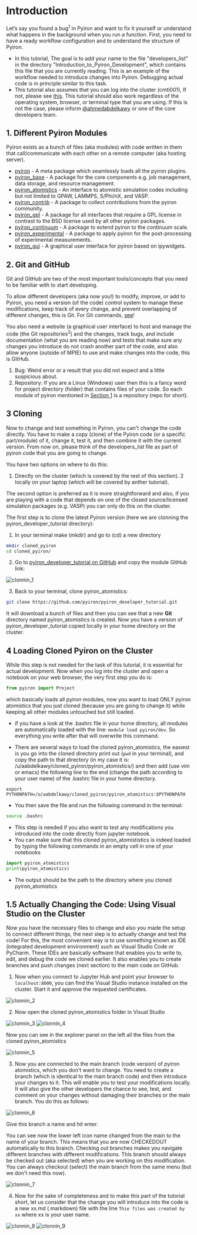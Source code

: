 # Introduction
Let’s say you found a bug<sup>1</sup> in Pyiron and want to fix it yourself or understand what happens in the background when you run a function. First, you need to have a ready workflow configuration and to understand the structure of Pyiron.

- In this tutorial, The goal is to add your name to the file "developers_list" in the directory "Introduction_to_Pyiron_Development", which contains this file that you are currently reading. This is an example of the workflow needed to introduce changes into Pyiron. Debugging actual code is in principle similar to this task.
- This tutorial also assumes that you can log into the cluster (cmti001), If not, please see [this](https://gitlab.mpcdf.mpg.de/eisenforschung/cm/documentation/-/blob/master/Cluster.md). This tutorial should also work regardless of the operating system, browser, or terminal type that you are using. If this is not the case, please inform [@ahmedabdelkawy](https://github.com/ahmedabdelkawy) or one of the core developers team.

## 1. Different Pyiron Modules <a id='1.1'></a>

Pyiron exists as a bunch of files (aka modules) with code written in them that call/communicate with each other on a remote computer (aka hosting server).

* [pyiron](https://github.com/pyiron/pyiron) - A meta package which seamlessly loads all the pyiron plugins. 
* [pyiron_base](https://github.com/pyiron/pyiron_base) - A package for the core components e.g. job management, data storage, and resource management. 
* [pyiron_atomistics](https://github.com/pyiron/pyiron_atomistics) - An interface to atomistic simulation codes including but not limited to GPAW, LAMMPS, S/Phi/nX, and VASP. 
* [pyiron_contrib](https://github.com/pyiron/pyiron_contrib) - A package to collect contributions from the pyiron community.
* [pyiron_gpl](https://github.com/pyiron/pyiron_gpl) - A package for all interfaces that require a GPL license in contrast to the BSD license used by all other pyiron packages. 
* [pyiron_continuum](https://github.com/pyiron/pyiron_continuum) - A package to extend pyiron to the continuum scale. 
* [pyiron_experimental](https://github.com/pyiron/pyiron_experimental) - A package to apply pyiron for the post-processing of experimental measurements. 
* [pyiron_gui](https://github.com/pyiron/pyiron_gui) - A graphical user interface for pyiron based on ipywidgets. 

## 2. Git and GitHub
Git and GitHub are two of the most important tools/concepts that you need to be familiar with to start developing.

To allow different developers (aka now you!) to modify, improve, or add to Pyiron, you need a version (of the code) control system to manage these modifications, keep track of every change, and prevent overlapping of different changes, this is Git. For Git commands, [see](https://gitlab.mpcdf.mpg.de/eisenforschung/cm/documentation/-/blob/master/Git.md)!

You also need a website (a graphical user interface) to host and manage the code (the Git repositories<sup>2</sup>) and the changes, track bugs, and include documentation (what you are reading now) and tests that make sure any changes you introduce do not crash another part of the code, and also allow anyone (outside of MPIE) to use and make changes into the code, this is GitHub. 

1. Bug: Weird error or a result that you did not expect and a little suspicious about.
2. Repository: If you are a Linux (Windows) user then this is a fancy word for project directory (folder) that contains files of your code. So each module of pyiron mentioned in [Section 1](#1.1)    is a repository (repo for short). 

## 3 Cloning 

Now to change and test something in Pyiron, you can't change the code directly. You have to make a copy (clone) of the Pyiron code (or a specific part/module) of it, change it, test it, and then combine it with the current version. From now on, please think of the developers_list file as part of pyiron code that you are going to change.  

You have two options on where to do this: 
1. Directly on the cluster (which is covered by the rest of this section). 
2 locally on your laptop (which will be covered by anther tutorial).

The second option is preferred as it is more straightforward and also, if you are playing with a code that depends on one of the closed source/licensed simulation packages (e.g. VASP) you can only do this on the cluster.

The first step is to clone the latest Pyiron version (here we are clonning the pyiron_developer_tutorial directory):
1. In your terminal make (mkdir) and go to (cd) a new directory
```bash
mkdir cloned_pyiron
cd cloned_pyiron/
```
2. Go to [pyiron_developer_tutorial on GitHub](https://github.com/pyiron/pyiron_developer_tutorial) and copy the module GitHub link:

![clonnin_1](https://github.com/pyiron/pyiron_developer_tutorial/assets/62240737/5ff90f53-e643-4aeb-88a6-96b703fe97e5)

3. Back to your terminal, clone pyiron_atomistics:
```bash
git clone https://github.com/pyiron/pyiron_developer_tutorial.git
```
It will download a bunch of files and then you can see that a new **Git** directory named pyiron_atomistics is created. Now you have a version of pyiron_developer_tutorial copied locally in your home directory on the cluster.

## 4 Loading Cloned Pyiron on the Cluster
While this step is not needed for the task of this tutorial, it is essential for actual development.
Now when you log into the cluster and open a notebook on your web browser, the very first step you do is: 
```python
from pyiron import Project
```
which basically loads all pyiron modules, now you want to load ONLY pyiron atomistics that you just cloned (because you are going to change it) while keeping all other modules untouched but still loaded.

- if you have a look at the .bashrc file in your home directory, all modules are automatically loaded with the line: ```module load pyiron/dev```. So everything you write after that will overwrite this command.

- There are several ways to load the cloned pyiron_atomistics, the easiest is you go into the cloned directory print out (```pwd``` in your terminal), and copy the path to that directory (in my case it is: /u/aabdelkawy/cloned_pyiron/pyiron_atomistics/) and then add (use vim or emacs) the following line to the end (change the path according to your user name) of the .bashrc file in your home directory. 
```
export PYTHONPATH=/u/aabdelkawy/cloned_pyiron/pyiron_atomistics:$PYTHONPATH
```
- You then save the file and run the following command in the terminal:
```bash
source .bashrc
```
- This step is needed if you also want to test any modifications you introduced into the code directly from jupyter notebook.
- You can make sure that this cloned pyiron_atomististics is indeed loaded by typing the following commands in an empty cell in one of your notebooks
```python
import pyiron_atomistics
print(pyiron_atomistics)
```
- The output should be the path to the directory where you cloned pyiron_atomistics

## 1.5 Actually Changing the Code: Using Visual Studio on the Cluster
Now you have the necessary files to change and also you made the setup to connect different things, the next step is to actually change and test the code!
For this, the most convenient way is to use something known as IDE (integrated development environment) such as Visual Studio Code or PyCharm. These IDEs are basically software that enables you to write to, edit, and debug the code we cloned earlier. It also enables you to create branches and push changes (next section) to the main code on GitHub.

1. Now when you connect to Jupyter Hub and point your browser to ```localhost:8000```, you can find the Visual Studio instance installed on the cluster. Start it and approve the requested certificates.

![clonnin_2](https://github.com/pyiron/pyiron_developer_tutorial/assets/62240737/9b1b174d-d752-421d-b20f-d85f1d79d9a0)

2. Now open the cloned pyiron_atomistics folder in Visual Studio

![clonnin_3](https://github.com/pyiron/pyiron_developer_tutorial/assets/62240737/aab3b36c-76ab-4214-9a16-82c0b2ac2648)
![clonnin_4](https://github.com/pyiron/pyiron_developer_tutorial/assets/62240737/7cf2cdca-c644-406e-bfa8-a2ca14f51466)

Now you can see in the explorer panel on the left all the files from the cloned pyiron_atomistics

![clonnin_5](https://github.com/pyiron/pyiron_developer_tutorial/assets/62240737/8859a0d7-e9f1-40ec-bce6-5ed114826c0d)

3. Now you are connected to the main branch (code version) of pyiron atomistics, which you don't want to change. You need to create a branch (which is identical to the main branch code) and then introduce your changes to it. This will enable you to test your modifications locally. It will also give the other developers the chance to see, test, and comment on your changes without damaging their branches or the main branch. You do this as follows:

![clonnin_6](https://github.com/pyiron/pyiron_developer_tutorial/assets/62240737/5a64f6a1-59db-47d6-92af-086b825e7f12)

Give this branch a name and hit enter. 

You can see now the lower left icon name changed from the main to the name of your branch. This means that you are now CHECKEDOUT automatically to this branch. Checking out branches makes you navigate different branches with different modifications. This branch should always be checked out (aka selected) when you are working on this modification. You can always checkout (select) the main branch from the same menu (but we don't need this now).

![clonnin_7](https://github.com/pyiron/pyiron_developer_tutorial/assets/62240737/099a5c50-a734-4448-a80e-ff1ca88a8d0f)

4. Now for the sake of completeness and to make this part of the tutorial short, let us consider that the change you will introduce into the code is a new xx.md (.markdown) file with the line ```Thie files was created by xx``` where xx is your user name.

![clonnin_8](https://github.com/pyiron/pyiron_developer_tutorial/assets/62240737/0815c44a-ec85-42d8-9995-70ba0987abcd)
![clonnin_9](https://github.com/pyiron/pyiron_developer_tutorial/assets/62240737/87894d5f-7262-4388-a5d4-860dafceea04)

